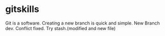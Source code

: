 # gitskills

Git is a software.
Creating a new branch is quick and simple.
New Branch dev.
Conflict fixed.
Try stash.(modified and new file)
